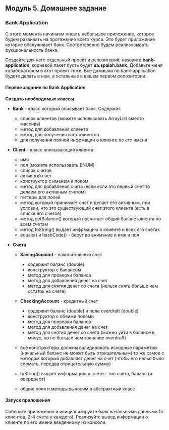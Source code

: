 ## Модуль 5. Домашнее задание

### Bank Application
C этого момента начинаем писать небольшое приложение, которое будем развивать на протяжение всего курса.
Это будет приложение которое обслуживает банк. Соответсвенно будем реализовывать фукциональность банка.

Создайте для него отдельный проект и репозиторий, назовите **bank-application**, корневой пакет бусть будет **ua.spalah.bank**.
Добавьте меня колаборатором в этот проект тоже.
Все домашки по bank-application будете делать в нем, а остальные в вашем первом репозитории.

#### Первое задание по Bank Application

**Создать необходимые классы**
  * **Bank** - класс который описывает банк. Содержит:
    * список клиентов (можете использовать ArrayList вместо массива)
    * метод для добавления клиента
    * метод для получения всех клиентов
    * для получения полной инфрмации о клиенте по его имени
    
  * **Client** - класс описывающий клиента
    * имя
    * пол (можете использовать ENUM)
    * список счетов
    * активный счет
    * конструктор с именем и полом
    * метод для добавления счета (если если это первый счет то делаем его активным счетом)
    * геттеры для полей
    * метод который принимает счет и делает его активным, при условии, что это существующий счет этого клиента (есть в списке его счетов)
    * метод getBalance() который посчитает общий баланс клиента по всем счетам
    * метод toString() выдает инфрмацию о клиенте и всех его счетах
    * equals() и hashCode() - берут во внимание и имя и пол
    
  * **Счета** 
    * **SavingAccount** - накопительный счет
      * содержит баланс (double)
      * конструктор с балансом
      * метод для проверки баланса
      * метод для добавления денег на счет
      * метод для снятия денег со счета (нельзя снять больше чем остаток на счете)
 
    * **CheckingAccount** - кредитный счет  
      * содержит баланс (double) и поле overdraft (double)
      * конструктор с обеими полями
      * метод для проверки баланса
      * метод для добавления денег на счет
      * метод для снятия денег со счета (можно уйти в балансе в минус, но не больше чем значение overdraft)
      
    * все конструкторы должны валидировать исходные параметры (начальный баланс не может быть отрицательным) то же самое с методом который добавляет денег на счет (чтобы его нелья было сломать, передав отрицательную сумму)
    * toString() выдает информацию о счете - тип счета, баланс (и овердрафт)
    * общие поля и методы выносим в абстрактный класс

#### Запуск приложения

Соберите приложение и инициализируйте банк начальными данными (5 клиентов, 2-4 счета у каждого). Реализуйте вывод информации о клиенте по его имени введенному из консоли.
